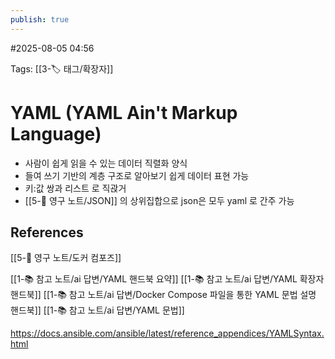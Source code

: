 ```yaml
---
publish: true
---
```

#2025-08-05 04:56

Tags: [[3-🏷️ 태그/확장자]]

# YAML  (YAML Ain't Markup Language)
- 사람이 쉽게 읽을 수 있는 데이터 직렬화 양식
- 들여 쓰기 기반의 계층 구조로 알아보기 쉽게 데이터 표현 가능
- 키:값 쌍과 리스트 로 직괁거
- [[5-💎 영구 노트/JSON]] 의 상위집합으로 json은 모두 yaml 로 간주 가능


## References
 [[5-💎 영구 노트/도커 컴포즈]]

[[1-📚 참고 노트/ai 답변/YAML 핸드북 요약]]
[[1-📚 참고 노트/ai 답변/YAML 확장자 핸드북]]
[[1-📚 참고 노트/ai 답변/Docker Compose 파일을 통한 YAML 문법 설명 핸드북]]
[[1-📚 참고 노트/ai 답변/YAML 문법]]

https://docs.ansible.com/ansible/latest/reference_appendices/YAMLSyntax.html
